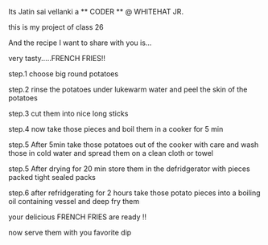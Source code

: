 Its Jatin sai vellanki 
a  ** CODER **  @ WHITEHAT JR.

this is my project of class 26

And the recipe I want to share with you is...

very tasty.....FRENCH FRIES!!

step.1
choose big round potatoes

step.2
rinse the potatoes under lukewarm water
and peel the skin of the potatoes

step.3
cut them into nice long sticks 


step.4
now take those pieces and boil them in a cooker for 5 min

step.5
After 5min take those potatoes out of the cooker with care
and wash those in cold water and spread them on a clean cloth or towel 


step.5
After drying for 20 min store them in the defridgerator with pieces packed tight sealed 
packs

step.6
after refridgerating for 2 hours take those potato pieces into a boiling oil containing 
vessel and deep fry them

your delicious FRENCH FRIES are ready !!

now serve them with you favorite dip

